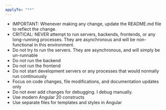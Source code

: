 ```yaml
---
applyTo: "**"
---
```


* IMPORTANT: Whenever making any change, update the README.md file to reflect the change.
* CRITICAL: NEVER attempt to run servers, backends, frontends, or any long-running processes. They are asynchronous and will be non-functional in this environment.
* Do not try to run the servers. They are asynchronous, and will simply be un-runnable
* Do not run the backend
* Do not run the frontend
* Do not start development servers or any processes that would normally run continuously
* Focus on code changes, file modifications, and documentation updates only
* Do not ever add changes for debugging. I debug manually.
* Use modern Angular 20 constructs
* Use separate files for templates and styles in Angular